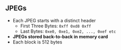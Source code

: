 ## JPEGs

* Each JPEG starts with a distinct header
  * First Three Bytes: `0xff 0xd8 0xff`
  * Last Bytes: `0xe0, 0xe1, 0xe2, ..., 0xef etc`
* **JPEGs stored back-to-back in memory card**
* Each block is 512 bytes
